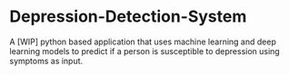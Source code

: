 # Depression-Detection-System
A [WIP] python based application that uses machine learning and deep learning models to predict if a person is susceptible to depression using symptoms as input.

